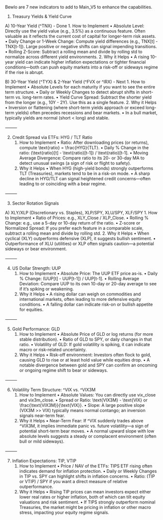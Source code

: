 Bewlo are 7 new indicators to add to Main_V5 to enhance the capabilities. 


1. Treasury Yields & Yield Curve

A) 10-Year Yield (^TNX) - Done 
	1.	How to Implement
	•	Absolute Level: Directly use the yield value (e.g., 3.5%) as a continuous feature. Often valuable as it reflects the current cost of capital for longer-term risk assets.
	•	Daily Change or 1-Week Change: Compute yield differences (e.g., TNX[t] - TNX[t-1]). Large positive or negative shifts can signal impending transitions.
	•	Rolling Z-Score: Subtract a rolling mean and divide by rolling std to normalize across different yield environments.
	2.	Why it Helps
	•	A rising 10-year yield can indicate higher inflation expectations or tighter financial conditions—both can push equity markets into a risk-off or sideways regime if the rise is abrupt.

B) 30-Year Yield (^TYX) & 2-Year Yield (^FVX or ^IRX) - Next 
	1.	How to Implement
	•	Absolute Levels for each maturity if you want to see the entire term structure.
	•	Daily or Weekly Changes to detect abrupt shifts in short-term vs. long-term rates.
	•	Yield Curve Spread: Subtract the shorter yield from the longer (e.g., 10Y - 2Y). Use this as a single feature.
	2.	Why it Helps
	•	Inversion or flattening (where short-term yields approach or exceed long-term yields) often precedes recessions and bear markets.
	•	In a bull market, typically yields are normal (short < long) and stable.

⸻

2. Credit Spread via ETFs: HYG / TLT Ratio
	1.	How to Implement
	•	Ratio: After downloading prices (or returns), compute \text{ratio} = \frac{HYG}{TLT}.
	•	Daily % Change in the ratio: (\text{ratio}[t] - \text{ratio}[t-1]) / \text{ratio}[t-1].
	•	Moving Average Divergence: Compare ratio to its 20- or 30-day MA to detect unusual swings (a sign of risk or flight to safety).
	2.	Why it Helps
	•	When HYG (high-yield bonds) strongly outperforms TLT (Treasuries), markets tend to be in a risk-on mode.
	•	A sharp decline in HYG/TLT can signal heightened credit concerns—often leading to or coinciding with a bear regime.

⸻

3. Sector Rotation Signals

A) XLY/XLP (Discretionary vs. Staples), XLP/SPY, XLU/SPY, XLF/SPY
	1.	How to Implement
	•	Ratio of Prices: e.g., XLY_Close / XLP_Close.
	•	Rolling % Change: e.g., use a 5-day or 10-day return of the ratio.
	•	Z-score or Normalized Spread: If you prefer each feature in a comparable scale, subtract a rolling mean and divide by rolling std.
	2.	Why it Helps
	•	When cyclical (XLY) outperforms defensive (XLP), it suggests bullish sentiment.
	•	Outperformance of XLU (utilities) or XLP often signals caution—a potential sideways or bear environment.

⸻

4. US Dollar Strength: UUP
	1.	How to Implement
	•	Absolute Price: The UUP ETF price as-is.
	•	Daily % Change: (UUP[t] - UUP[t-1]) / UUP[t-1].
	•	Rolling Average Deviation: Compare UUP to its own 10-day or 20-day average to see if it’s spiking or weakening.
	2.	Why it Helps
	•	A rising dollar can weigh on commodities and international markets, often leading to more defensive equity conditions.
	•	A falling dollar can indicate risk-on or bullish appetite for equities.

⸻

5. Gold Performance: GLD
	1.	How to Implement
	•	Absolute Price of GLD or log returns (for more stable distribution).
	•	Ratio of GLD to SPY, or daily changes in that ratio.
	•	Volatility of GLD: If gold volatility is spiking, it can indicate macro or risk-related uncertainty.
	2.	Why it Helps
	•	Risk-off environment: Investors often flock to gold, causing GLD to rise or at least hold value while equities drop.
	•	A notable divergence between gold and SPY can confirm an oncoming or ongoing regime shift to bear or sideways.

⸻

6. Volatility Term Structure: ^VIX vs. ^VIX3M
	1.	How to Implement
	•	Absolute Values: You can directly use vix_close and vix3m_close.
	•	Spread or Ratio: \text{VIX3M} - \text{VIX} or \frac{\text{VIX3M}}{\text{VIX}}.
	•	Slope: A large positive slope (VIX3M >> VIX) typically means normal contango; an inversion signals near-term fear.
	2.	Why it Helps
	•	Near-Term Fear: If ^VIX suddenly trades above ^VIX3M, it implies immediate panic vs. future volatility—a sign of potential short-term bear moves.
	•	A normal upward slope with low absolute levels suggests a steady or complacent environment (often bull or mild sideways).

⸻

7. Inflation Expectations: TIP, VTIP
	1.	How to Implement
	•	Price / NAV of the ETFs: TIPS ETF rising often indicates demand for inflation protection.
	•	Daily or Weekly Changes in TIP vs. SPY can highlight shifts in inflation concerns.
	•	Ratio: (TIP or VTIP) / SPY if you want a direct measure of relative outperformance.
	2.	Why it Helps
	•	Rising TIP prices can mean investors expect either lower real rates or higher inflation, both of which can tilt equity valuations and risk sentiment.
	•	If TIPS strongly outperform nominal Treasuries, the market might be pricing in inflation or other macro stress, impacting your equity regime signals.
